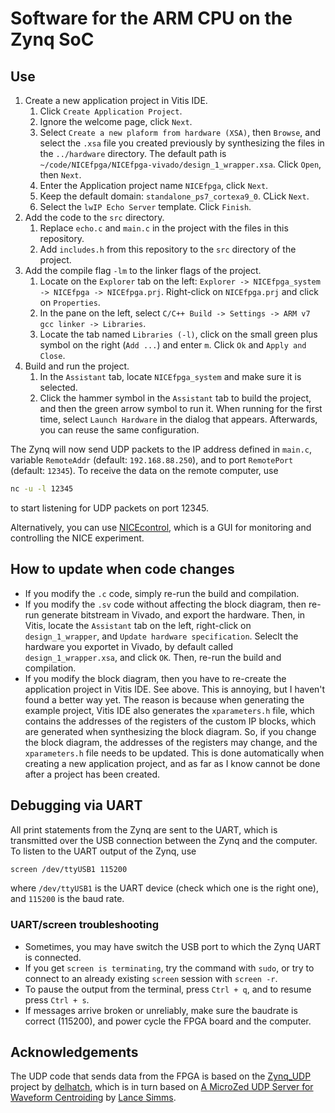 # Software for the ARM CPU on the Zynq SoC

## Use

1. Create a new application project in Vitis IDE.
   1. Click `Create Application Project`.
   2. Ignore the welcome page, click `Next`.
   3. Select `Create a new plaform from hardware (XSA)`, then `Browse`, and select the `.xsa` file you created previously by synthesizing the files in the `../hardware` directory. The default path is `~/code/NICEfpga/NICEfpga-vivado/design_1_wrapper.xsa`. Click `Open`, then `Next`.
   4. Enter the Application project name `NICEfpga`, click `Next`.
   5. Keep the default domain: `standalone_ps7_cortexa9_0`. CLick `Next`.
   6. Select the `lwIP Echo Server` template. Click `Finish`.
2. Add the code to the `src` directory.
   1. Replace `echo.c` and `main.c` in the project with the files in this repository.
   2. Add `includes.h` from this repository to the `src` directory of the project.
3. Add the compile flag `-lm` to the linker flags of the project.
   1. Locate on the `Explorer` tab on the left: `Explorer -> NICEfpga_system -> NICEfpga -> NICEfpga.prj`. Right-click on `NICEfpga.prj` and click on `Properties`.
   2. In the pane on the left, select `C/C++ Build -> Settings -> ARM v7 gcc linker -> Libraries`.
   3. Locate the tab named `Libraries (-l)`, click on the small green plus symbol on the right (`Add ...`) and enter `m`. Click `Ok` and `Apply and Close`.
4. Build and run the project.
   1. In the `Assistant` tab, locate `NICEfpga_system` and make sure it is selected.
   2. Click the hammer symbol in the `Assistant` tab to build the project, and then the green arrow symbol to run it. When running for the first time, select `Launch Hardware` in the dialog that appears. Afterwards, you can reuse the same configuration.

The Zynq will now send UDP packets to the IP address defined in `main.c`, variable `RemoteAddr` (default: `192.168.88.250`), and to port `RemotePort` (default: `12345`). To receive the data on the remote computer, use

```sh
nc -u -l 12345
```

to start listening for UDP packets on port 12345.

Alternatively, you can use [NICEcontrol](https://github.com/thomabir/NICEcontrol), which is a GUI for monitoring and controlling the NICE experiment.

## How to update when code changes

- If you modify the `.c` code, simply re-run the build and compilation.
- If you modify the `.sv` code without affecting the block diagram, then re-run generate bitstream in Vivado, and export the hardware. Then, in Vitis, locate the `Assistant` tab on the left, right-click on `design_1_wrapper`, and `Update hardware specification`. Seleclt the hardware you exportet in Vivado, by default called `design_1_wrapper.xsa`, and click `OK`. Then, re-run the build and compilation.
- If you modify the block diagram, then you have to re-create the application project in Vitis IDE. See above. This is annoying, but I haven't found a better way yet. The reason is because when generating the example project, Vitis IDE also generates the `xparameters.h` file, which  contains the addresses of the registers of the custom IP blocks, which are generated when synthesizing the block diagram. So, if you change the block diagram, the addresses of the registers may change, and the `xparameters.h` file needs to be updated. This is done automatically when creating a new application project, and as far as I know cannot be done after a project has been created.

## Debugging via UART

All print statements from the Zynq are sent to the UART, which is transmitted over the USB connection between the Zynq and the computer.
To listen to the UART output of the Zynq, use

```sh
screen /dev/ttyUSB1 115200
```

where `/dev/ttyUSB1` is the UART device (check which one is the right one), and `115200` is the baud rate.

### UART/screen troubleshooting

- Sometimes, you may have switch the USB port to which the Zynq UART is connected.
- If you get `screen is terminating`, try the command with `sudo`, or try to connect to an already existing `screen` session with `screen -r`.
- To pause the output from the terminal, press `Ctrl + q`, and to resume press `Ctrl + s`.
- If messages arrive broken or unreliably, make sure the baudrate is correct (115200), and power cycle the FPGA board and the computer.

## Acknowledgements

The UDP code that sends data from the FPGA is based on the [Zynq_UDP](https://github.com/delhatch/Zynq_UDP) project by [delhatch](https://github.com/delhatch), which is in turn based on [A MicroZed UDP Server for Waveform Centroiding](https://lancesimms.com/Xilinx/MicroZed_UDP_Server_for_Waveform_Centroiding_Table_Of_Contents.html) by [Lance Simms](https://lancesimms.com/).
